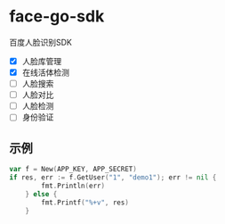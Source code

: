 # face-go-sdk
百度人脸识别SDK

- [x] 人脸库管理  
- [x] 在线活体检测 
- [ ] 人脸搜索 
- [ ] 人脸对比 
- [ ] 人脸检测 
- [ ] 身份验证 

## 示例
```go
var f = New(APP_KEY, APP_SECRET)
if res, err := f.GetUser("1", "demo1"); err != nil {
		fmt.Println(err)
	} else {
		fmt.Printf("%+v", res)
	}
```


